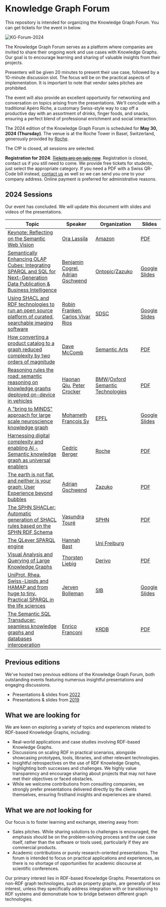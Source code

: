 # Knowledge Graph Forum

This repository is intended for organizing the Knowledge Graph Forum. You can get tickets for the event in below.

![KG-Forum-2024](https://github.com/zazuko/knowledge-graph-forum/assets/583021/92afb264-0aa9-4356-86e2-4c67806877c5)

The Knowledge Graph Forum serves as a platform where companies are invited to share their ongoing work and use cases with Knowledge Graphs. Our goal is to encourage learning and sharing of valuable insights from their projects.

Presenters will be given 20 minutes to present their use case, followed by a 10-minute discussion slot. The focus will be on the practical aspects of implementation. It is important to note that vendor sales pitches are prohibited.

The event will also provide an excellent opportunity for networking and conversation on topics arising from the presentations. We'll conclude with a traditional Apéro Riche, a customary Swiss-style way to cap off a productive day with an assortment of drinks, finger foods, and snacks, ensuring a perfect blend of professional enrichment and social interaction.

The 2024 edition of the Knowledge Graph Forum is scheduled for **May 30, 2024 (Thursday)**. The venue is at the Roche Tower in Basel, Switzerland, generously provided by [Roche](https://en.wikipedia.org/wiki/Roche).

The CfP is closed, all sessions are selected.

**Registration for 2024**: ~~[Tickets are on sale now](https://eventfrog.ch/en/p/science-and-technology/knowledge-graph-forum-2024-7183480931130241817.html)~~. Registration is closed, contact us if you still need to come. We provide free tickets for students, just select the appropriate category. If you need a PDF with a Swiss QR-Code bill instead, [contact us](mailto:info@zazuko.com?subject=KG-Forum%20Ticket) as well so we can send you one to your company address. Online payment is preferred for administrative reasons.

## 2024 Sessions

Our event has concluded. We will update this document with slides and videos of the presentations.

| Topic                                                        | Speaker                                                      | Organization                                                 | Slides                                                       |
| ------------------------------------------------------------ | ------------------------------------------------------------ | ------------------------------------------------------------ | ------------------------------------------------------------ |
| [Keynote: Reflecting on the Semantic Web Vision](https://github.com/zazuko/knowledge-graph-forum/issues/33) | [Ora Lassila](https://lassila.org/)                          | [Amazon](https://www.amazon.com/)                            | [PDF](2024/01%20-%20Ora%20Lassila%20-%20Keynote%20-%20Reflecting%20Semantic%20Web.pdf) |
| [Semantically Enhancing OLAP Cubes: Integrating SPARQL and SQL for Next-Generation Data Publication & Business Intelligence](https://github.com/zazuko/knowledge-graph-forum/issues/27) | [Benjamin Cogrel](https://www.linkedin.com/in/bcogrel/), [Adrian Gschwend](https://www.linkedin.com/in/adriangschwend/) | [Ontopic](https://ontopic.ai/)/[Zazuko](https://zazuko.com/) | [Google Slides](https://docs.google.com/presentation/d/1s7tJ6FlnQJ5b_o3ch9YOWA11Hm2s6CcNhk1jVx0q2PE/edit#slide=id.p) |
| [Using SHACL and RDF technologies to run an open source platform of curated, searchable imaging software](https://github.com/zazuko/knowledge-graph-forum/issues/24) | [Robin Franken](https://www.linkedin.com/in/robin-franken-a71b2b183/), [Carlos Vivar Rios](https://www.linkedin.com/in/carlos-vivar-rios-750a2473/) | [SDSC](https://www.datascience.ch/)                          | [Google Slides](https://docs.google.com/presentation/d/1yz3mOoyMT8J66EOO7L7C_wa2fVrr8veW/edit#slide=id.p1) |
| [How converting a product catalog to a graph reduced complexity by two orders of magnitude](https://github.com/zazuko/knowledge-graph-forum/issues/31) | [Dave McComb](https://www.linkedin.com/in/davemccomb/)       | [Semantic Arts](https://www.semanticarts.com)                | [PDF](2024/04%20-%20Dave%20McComb%20-%20Product%20Catalog.pdf) |
| [Reasoning rules the road: semantic reasoning on knowledge graphs deployed on-device in vehicles](https://github.com/zazuko/knowledge-graph-forum/issues/29) | [Haonan Qiu](https://www.linkedin.com/in/haonan-qiu-b29648a1/), [Peter Crocker](https://www.linkedin.com/in/peter-crocker/) | [BMW](https://www.bmw.com)/[Oxford Semantic Technologies](https://www.oxfordsemantic.tech) | [PDF](2024/05%20-%20Haonan%20Qui%20Peter%20Crocker%20-%20Reasoning%20Rules%20the%20Road.pdf) |
| [A "bring to MINDS" approach for large scale neuroscience knowledge graph](https://github.com/zazuko/knowledge-graph-forum/issues/26) | [Mohameth François Sy](https://www.linkedin.com/in/mofsy/)   | [EPFL](https://bluebrainnexus.io/)                           | [Google Slides](https://docs.google.com/presentation/d/11oD-iDSEKzeb6KA54PGaG5bW8XIMnVwydgGMV1kFDLA/edit#slide=id.g1c26be45057_0_163) |
| [Harnessing digital complexity and enabling AI - Semantic knowledge graph as universal enablers](https://github.com/zazuko/knowledge-graph-forum/issues/28) | [Cedric Berger](https://www.linkedin.com/in/cedricberg/)     | [Roche](https://www.roche.com/)                              | [PDF](2024/07%20-%20Cedric%20Berger%20-%20Harnessing%20Digital%20Complexity%20and%20Enabling%20AI.pdf) |
| [The earth is not flat, and neither is your graph: User Experience beyond bubbles](https://github.com/zazuko/knowledge-graph-forum/issues/34) | [Adrian Gschwend](https://www.linkedin.com/in/adriangschwend/) | [Zazuko](https://zazuko.com/)                                | [PDF](2024/08%20-%20Adrian%20Gschwend%20-%20Beyond%20Bubbles.pdf) |
| [The SPHN SHACLer: Automatic generation of SHACL rules based on the SPHN RDF Schema](https://github.com/zazuko/knowledge-graph-forum/issues/30) | [Vasundra Touré](https://www.linkedin.com/in/vasundra-tour%C3%A9-912b91a4/) | [SPHN](https://sphn.ch/)                                     | [PDF](2024/09%20-%20Vasundra%20Touré%20-%20SPHN%20SHACLer.pdf) |
| [The QLever SPARQL engine](https://github.com/zazuko/knowledge-graph-forum/issues/35) | [Hannah Bast](https://ad.informatik.uni-freiburg.de/staff/bast) | [Uni Freiburg](https://uni-freiburg.de/)                     |                                                              |
| [Visual Analysis and Querying of Large Knowledge Graphs](https://github.com/zazuko/knowledge-graph-forum/issues/23) | [Thorsten Liebig](https://www.linkedin.com/in/tliebig/)      | [Derivo](https://www.derivo.de)                              | [PDF](2024/10%20-%20Thorsten%20Liebig%20-%20Visual%20Analysis%20of%20Large%20KGs.pdf) |
| [UniProt, Rhea, Swiss-Lipids and HAMAP and from huge to tiny. Practical SPARQL in the life sciences](https://github.com/zazuko/knowledge-graph-forum/issues/22) | [Jerven Bolleman](https://www.linkedin.com/in/jervenbolleman/) | [SIB](https://www.sib.swiss/)                                | [Google Slides](https://docs.google.com/presentation/d/1f2Yt_DXucVoVKV-9KHCmqHgYKK5XDfHvaLcaJN0QoTY/edit#slide=id.g2a034f85b71_0_0) |
| [The Semantic SQL Transducer: seamless knowledge graphs and databases interoperation](https://github.com/zazuko/knowledge-graph-forum/issues/32) | [Enrico Franconi](https://www.unibz.it/de/faculties/engineering/academic-staff/person/943-enrico-franconi) | [KRDB](https://www.inf.unibz.it/krdb/)                       | [PDF](2024/12%20-%20Enrico%20Franconi%20-%20SQL%20Transducer.pdf) |

## Previous editions

We've hosted two previous editions of the Knowledge Graph Forum, both outstanding events featuring numerous insightful presentations and engaging discussions.

* Presentations & slides from [2022](2022/README.md)
* Presentations & slides from [2019](2019/README.md)

## What we are looking for

We are keen on exploring a variety of topics and experiences related to RDF-based Knowledge Graphs, including:

* Real-world applications and case studies involving RDF-based Knowledge Graphs.
* Discussions on scaling RDF in practical scenarios, alongside showcasing prototypes, tools, libraries, and other relevant technologies.
* Insightful retrospectives on the use of RDF Knowledge Graphs, highlighting both successes and challenges. We highly value transparency and encourage sharing about projects that may not have met their objectives or faced obstacles.
* While we welcome contributions from consulting companies, we strongly prefer presentations delivered directly by the clients themselves, ensuring firsthand insights and experiences are shared.

## What we are *not* looking for

Our focus is to foster learning and exchange, steering away from:

* Sales pitches. While sharing solutions to challenges is encouraged, the emphasis should be on the problem-solving process and the use case itself, rather than the software or tools used, particularly if they are commercial products.
* Academic contributions or purely research-oriented presentations. The forum is intended to focus on practical applications and experiences, as there is no shortage of opportunities for academic discourse at scientific conferences.

Our primary interest lies in RDF-based Knowledge Graphs. Presentations on non-RDF graph technologies, such as property graphs, are generally of less interest, unless they specifically address integration with or transitioning to RDF systems and demonstrate how to bridge between different graph technologies.
